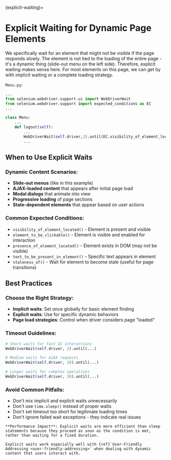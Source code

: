 (explicit-waiting)=
# Explicit Waiting for Dynamic Page Elements

We specifically wait for an element that might not be visible if the page responds slowly. The element is not tied to the loading of the entire page - it's a dynamic thing (slide-out menu on the left side). Therefore, explicit waiting makes sense here. For most elements on this page, we can get by with implicit waiting or a complete loading strategy.

`Menu.py`:
```python
...
from selenium.webdriver.support.ui import WebDriverWait
from selenium.webdriver.support import expected_conditions as EC
...

class Menu:
    ...
    def logout(self):
        ...
        WebDriverWait(self.driver,2).until(EC.visibility_of_element_located(self.logout_button)).click()
        ...
```

## When to Use Explicit Waits

### Dynamic Content Scenarios:
- **Slide-out menus** (like in this example)
- **AJAX-loaded content** that appears after initial page load
- **Modal dialogs** that animate into view
- **Progressive loading** of page sections
- **State-dependent elements** that appear based on user actions

### Common Expected Conditions:
- `visibility_of_element_located()` - Element is present and visible
- `element_to_be_clickable()` - Element is visible and enabled for interaction
- `presence_of_element_located()` - Element exists in DOM (may not be visible)
- `text_to_be_present_in_element()` - Specific text appears in element
- `staleness_of()` - Wait for element to become stale (useful for page transitions)

## Best Practices

### Choose the Right Strategy:
- **Implicit waits**: Set once globally for basic element finding
- **Explicit waits**: Use for specific dynamic behaviors
- **Page load strategies**: Control when driver considers page "loaded"

### Timeout Guidelines:
```python
# Short waits for fast UI interactions
WebDriverWait(self.driver, 2).until(...)

# Medium waits for AJAX requests
WebDriverWait(self.driver, 10).until(...)

# Longer waits for complex operations
WebDriverWait(self.driver, 30).until(...)
```

### Avoid Common Pitfalls:
- Don't mix implicit and explicit waits unnecessarily
- Don't use `time.sleep()` instead of proper waits
- Don't set timeout too short for legitimate loading times
- Don't ignore failed wait exceptions - they indicate real issues

```{tip}
**Performance Impact**: Explicit waits are more efficient than sleep statements because they proceed as soon as the condition is met, rather than waiting for a fixed duration.
```

```{seealso}
Explicit waits work especially well with {ref}`User-Friendly Addressing <user-friendly-addressing>` when dealing with dynamic content that users interact with.
```